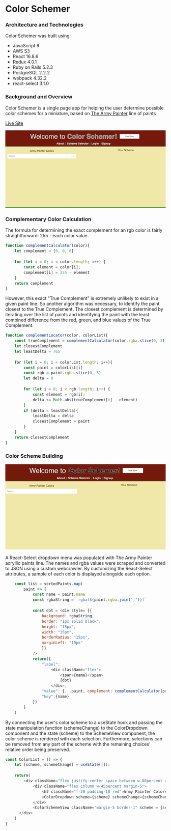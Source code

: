 # Color Schemer

### Architecture and Technologies
Color Schemer was built using:
* JavaScript 9
* AWS S3
* React 16.8.6
* Redux 4.0.1
* Ruby on Rails 5.2.3
* PostgreSQL 2.2.2
* webpack 4.32.2
* react-select 3.1.0

### Background and Overview
Color Schemer is a single page app for helping the user determine possible color schemes for a miniature, based on [The Army Painter](https://www.thearmypainter.com/) line of paints

[Live Site](https://color-schemer.herokuapp.com/#/)

![](./app/assets/images/color-schemer-splash.gif)

### Complementary Color Calculation
The formula for determining the exact complement for an rgb color is fairly straightforward: 255 - each color value.

```JavaScript
function complementCalculator(color){
    let complement = [0, 0, 0]

    for (let i = 0; i < color.length; i++) {
        const element = color[i];
        complement[i] = 255 - element
    }
    return complement
}
```

However, this exact "True Complement" is extremely unlikely to exist in a given paint line. So another algorithm was necessary, to identify the paint closest to the True Complement. The closest complement is determined by iterating over the list of paints and identifying the paint with the least combined difference from the red, green, and blue values of the True Complement.

```JavaScript
function complementLocator(color, colorList){
    const trueComplement = complementCalculator(color.rgba.slice(0, 3))
    let closestComplement
    let leastDelta = 765

    for (let i = 0; i < colorList.length; i++){
        const paint = colorList[i]
        const rgb = paint.rgba.slice(0, 3)
        let delta = 0

        for (let i = 0; i < rgb.length; i++) {
            const element = rgb[i];
            delta += Math.abs(trueComplement[i] - element)
        }
        if (delta < leastDelta){
            leastDelta = delta
            closestComplement = paint
        }
    }
    return closestComplement
}
```


### Color Scheme Building
![](./app/assets/images/color-schemer-select.gif)

A React-Select dropdown menu was populated with The Army Painter acryllic paints line. The names and rgba values were scraped and converted to JSON using a custom webcrawler. By customizing the React-Select attributes, a sample of each color is displayed alongside each option.


```JavaScript
    const list = sortedPaints.map(
        paint => {
            const name = paint.name
            const rgbaString = `rgba(${paint.rgba.join(",")})`

            const dot = <div style= {{
                background: rgbaString,
                border: "1px solid black",
                height: "15px",
                width: "15px",
                borderRadius: "15px",
                marginLeft: "10px"
                }}
            />
            return({
                "label": 
                    <div className="flex">
                        <span>{name}</span>
                        {dot}
                    </div>,
                "value": {...paint, complement: complementCalculator(paint, paints) },
                "key":{name}
            })
        }
    )
```

By connecting the user's color scheme to a useState hook and passing the state manipulation function (schemeChange) to the ColorDropdown component and the state (scheme) to the SchemeView component, the color scheme is rendered with each selection. Furthermore, selections can be removed from any part of the scheme with the remaining choices' relative order being preserved.

```JavaScript
const ColorList = () => {
    let [scheme, schemeChange] = useState([]);
    
    return(
        <div className="flex justify-center space-between w-80percent margin-default padding-b-20 min-h-80vh h-fit">
            <div className="flex column w-45percent margin-5">
                <h2 className="f-20 padding-10 red">Army Painter Colors</h2>
                <ColorDropdown scheme={scheme} schemeChange={schemeChange}/>
            </div>
            <ColorSchemeView className="margin-5 border-1" scheme = {scheme}/>
      </div>
    )
}
```